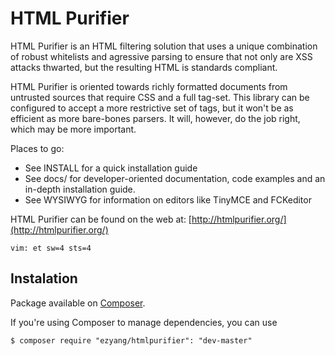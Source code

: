 HTML Purifier
=============

HTML Purifier is an HTML filtering solution that uses a unique combination
of robust whitelists and agressive parsing to ensure that not only are
XSS attacks thwarted, but the resulting HTML is standards compliant.

HTML Purifier is oriented towards richly formatted documents from
untrusted sources that require CSS and a full tag-set.  This library can
be configured to accept a more restrictive set of tags, but it won't be
as efficient as more bare-bones parsers. It will, however, do the job
right, which may be more important.

Places to go:

* See INSTALL for a quick installation guide
* See docs/ for developer-oriented documentation, code examples and
  an in-depth installation guide.
* See WYSIWYG for information on editors like TinyMCE and FCKeditor

HTML Purifier can be found on the web at: [http://htmlpurifier.org/](http://htmlpurifier.org/)

    vim: et sw=4 sts=4

## Instalation

Package available on [Composer](https://packagist.org/packages/ezyang/htmlpurifier).

If you're using Composer to manage dependencies, you can use

    $ composer require "ezyang/htmlpurifier": "dev-master"

